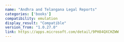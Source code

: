 ```yaml
---
name: "Andhra and Telangana Legal Reports"
categories: ['books']
compatibility: emulation
display_result: "Compatible"
version_from: "1.0.27.0"
link: https://apps.microsoft.com/detail/9PH84QXCHZWW
---
```

